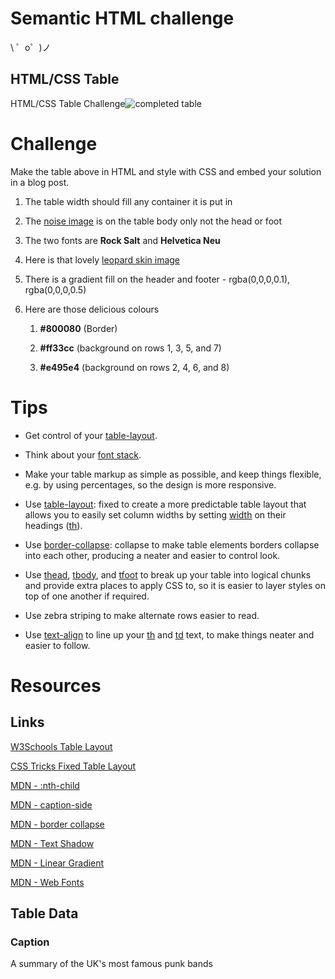 Semantic HTML challenge
=================

\ ゜o゜)ノ

HTML/CSS Table
--------------

HTML/CSS Table Challenge![completed table](https://cdn.glitch.com/8b1beacc-937c-4072-93d6-4ae825ab1a7a%2Fimage_0.png?1527761915609)


# Challenge

Make the table above in HTML and style with CSS and embed your solution in a blog post. 

1. The table width should fill any container it is put in

2. The [noise image](https://cdn.glitch.com/8b1beacc-937c-4072-93d6-4ae825ab1a7a%2Fnoise.png) is on the table body only not the head or foot

3. The two fonts are **Rock Salt** and **Helvetica Neu**

4. Here is that lovely [leopard skin image](https://cdn.glitch.com/8b1beacc-937c-4072-93d6-4ae825ab1a7a%2Fleopardskin.jpg?1527763317245)

5. There is a gradient fill on the header and footer - rgba(0,0,0,0.1),  rgba(0,0,0,0.5)

6. Here are those delicious colours

    1. **#800080** (Border)

    2. **#ff33cc** (background on rows 1, 3, 5, and 7)

    3. **#e495e4** (background on rows 2, 4, 6, and 8)

# Tips

* Get control of your [table-layout](https://developer.mozilla.org/en-US/docs/Web/CSS/table-layout).

* Think about your [font stack](https://www.thoughtco.com/font-stack-definition-3467414).

* Make your table markup as simple as possible, and keep things flexible, e.g. by using percentages, so the design is more responsive.

* Use [table-layout](https://developer.mozilla.org/en-US/docs/Web/CSS/table-layout): fixed to create a more predictable table layout that allows you to easily set column widths by setting [width](https://developer.mozilla.org/en-US/docs/Web/CSS/width) on their headings ([th](https://developer.mozilla.org/en-US/docs/Web/HTML/Element/th)).

* Use [border-collapse](https://developer.mozilla.org/en-US/docs/Web/CSS/border-collapse): collapse to make table elements borders collapse into each other, producing a neater and easier to control look.

* Use [thead](https://developer.mozilla.org/en-US/docs/Web/HTML/Element/thead), [tbody](https://developer.mozilla.org/en-US/docs/Web/HTML/Element/tbody), and [tfoot](https://developer.mozilla.org/en-US/docs/Web/HTML/Element/tfoot) to break up your table into logical chunks and provide extra places to apply CSS to, so it is easier to layer styles on top of one another if required.

* Use zebra striping to make alternate rows easier to read.

* Use [text-align](https://developer.mozilla.org/en-US/docs/Web/CSS/text-align) to line up your [th](https://developer.mozilla.org/en-US/docs/Web/HTML/Element/th) and [td](https://developer.mozilla.org/en-US/docs/Web/HTML/Element/td) text, to make things neater and easier to follow.

# Resources

## Links

[W3Schools Table Layout](https://www.w3schools.com/cssref/pr_tab_table-layout.asp)

[CSS Tricks Fixed Table Layout](https://css-tricks.com/fixing-tables-long-strings/)

[MDN - :nth-child](https://developer.mozilla.org/en-US/docs/Web/CSS/:nth-child) 

[MDN - caption-side](https://developer.mozilla.org/en-US/docs/Web/CSS/caption-side)

[MDN - border collapse](https://developer.mozilla.org/en-US/docs/Web/CSS/border-collapse)

[MDN - Text Shadow](https://developer.mozilla.org/en-US/docs/Web/CSS/text-shadow)  

[MDN - Linear Gradient](https://developer.mozilla.org/en-US/docs/Web/CSS/linear-gradient)

[MDN - Web Fonts](https://developer.mozilla.org/en-US/docs/Learn/CSS/Styling_text/Web_fonts)

## Table Data

### Caption

A summary of the UK's most famous punk bands
